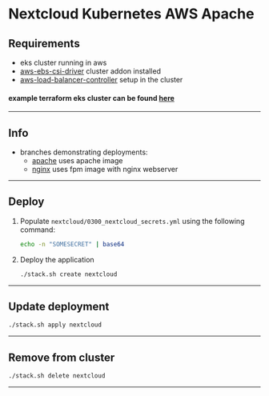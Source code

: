 # Nextcloud Kubernetes AWS Apache

## Requirements
- eks cluster running in aws
- [aws-ebs-csi-driver](https://docs.aws.amazon.com/eks/latest/userguide/ebs-csi.html) cluster addon installed
- [aws-load-balancer-controller](https://docs.aws.amazon.com/eks/latest/userguide/aws-load-balancer-controller.html) setup in the cluster

#### example terraform eks cluster can be found [here](https://github.com/mskymoore/terraform-eks-cluster)
---

## Info
- branches demonstrating deployments:
  - [apache](https://github.com/mskymoore/nextcloud-kubernetes-aws/tree/apache) uses apache image
  - [nginx](https://github.com/mskymoore/nextcloud-kubernetes-aws/tree/nginx) uses fpm image with nginx webserver
---

## Deploy

1. Populate ```nextcloud/0300_nextcloud_secrets.yml``` using the following command:
    ```bash
    echo -n "SOMESECRET" | base64
    ```
2. Deploy the application
    ```bash
    ./stack.sh create nextcloud
    ```
---

## Update deployment

```bash
./stack.sh apply nextcloud
```
---

## Remove from cluster
```bash
./stack.sh delete nextcloud
```
---
